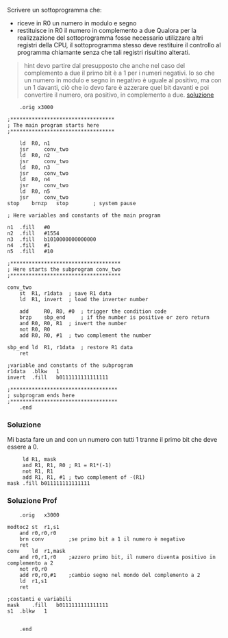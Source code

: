 Scrivere un sottoprogramma che:
- riceve in R0 un numero in modulo e segno
- restituisce in R0 il numero in complemento a due
Qualora per la realizzazione del sottoprogramma fosse necessario utilizzare altri registri della CPU, il sottoprogramma stesso deve restituire il controllo al programma chiamante senza che tali registri risultino alterati.

> hint
> devo partire dal presupposto che anche nel caso del complemento a due il primo bit è a $1$ per i numeri negativi.
> Io so che un numero in modulo e segno in negativo è uguale al positivo, ma con un 1 davanti, ciò che io devo fare è azzerare quel bit davanti e poi convertire il numero, ora positivo, in complemento a due.
> [soluzione](#soluzione)


```LC2
	.orig x3000

;**********************************
; The main program starts here
;**********************************

	ld 	R0, n1
	jsr 	conv_two
	ld 	R0, n2
	jsr 	conv_two
	ld 	R0, n3
	jsr 	conv_two
	ld 	R0, n4
	jsr 	conv_two
	ld 	R0, n5
	jsr 	conv_two
stop	brnzp 	stop		; system pause

; Here variables and constants of the main program

n1	.fill	#0
n2	.fill	#1554
n3	.fill	b1010000000000000
n4	.fill	#1
n5	.fill	#10

;************************************
; Here starts the subprogram conv_two
;************************************

conv_two	
	st 	R1, r1data	; save R1 data
	ld	R1, invert	; load the inverter number

	add 	R0, R0, #0	; trigger the condition code
	brzp 	sbp_end		; if the number is positive or zero return
	and	R0, R0, R1	; invert the number
	not	R0, R0
	add	R0, R0, #1	; two complement the number

sbp_end	ld 	R1, r1data	; restore R1 data
	ret

;variable and constants of the subprogram
r1data	.blkw 	1
invert	.fill 	b0111111111111111

;***********************************
; subprogram ends here
;***********************************
	.end
```
### Soluzione
Mi basta fare un and con un numero con tutti $1$ tranne il primo bit che deve essere a $0$.
```LC2
	 ld R1, mask
	 and R1, R1, R0 ; R1 = R1*(-1)
	 not R1, R1
	 add R1, R1, #1 ; two complement of -(R1)
mask .fill b011111111111111
```
### Soluzione Prof
```LC2
	.orig	x3000

modtoc2	st	r1,s1
	and	r0,r0,r0
	brn	conv		;se primo bit a 1 il numero è negativo
	ret
conv	ld	r1,mask
	and	r0,r1,r0	;azzero primo bit, il numero diventa positivo in complemento a 2
	not	r0,r0
	add	r0,r0,#1	;cambio segno nel mondo del complemento a 2
	ld	r1,s1
	ret

;costanti e variabili
mask	.fill	b0111111111111111
s1	.blkw	1


	.end
```
